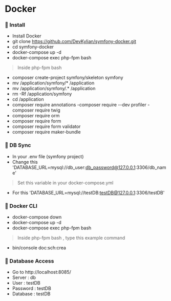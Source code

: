 # Docker

### 📌 Install
- Install Docker
- git clone https://github.com/DevKylian/symfony-docker.git
- cd symfony-docker
- docker-compose up -d 
- docker-compose exec php-fpm bash
> Inside php-fpm bash
- composer create-project symfony/skeleton symfony
- mv /application/symfony/* /application
- mv /application/symfony/.* /application
- rm -Rf /application/symfony
- cd /application
- composer require annotations
-composer require --dev profiler
-composer require twig
- composer require orm
- composer require form
- composer require form validator
- composer require maker-bundle

### 📌 DB Sync
- In your .env file (symfony project)
- Change this 'DATABASE_URL=mysql://db_user:db_password@127.0.0.1:3306/db_name'
> Set this variable in your docker-compose.yml
- For this 'DATABASE_URL=mysql://testDB:testDB@127.0.0.1:3306/testDB'

### 📌 Docker CLI
- docker-compose down
- docker-compose up -d
- docker-compose exec php-fpm bash
> Inside php-fpm bash , type this example command
- bin/console doc:sch:crea

### 📌 Database Access
- Go to http://localhost:8085/
- Server : db
- User : testDB
- Password : testDB
- Database : testDB
